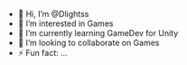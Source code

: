 - 👋 Hi, I’m @Dlightss
- 👀 I’m interested in Games
- 🌱 I’m currently learning GameDev for Unity
- 💞️ I’m looking to collaborate on Games
- ⚡ Fun fact: ...

<!---
Dlightss/Dlightss is a ✨ special ✨ repository because its `README.md` (this file) appears on your GitHub profile.
You can click the Preview link to take a look at your changes.
--->
